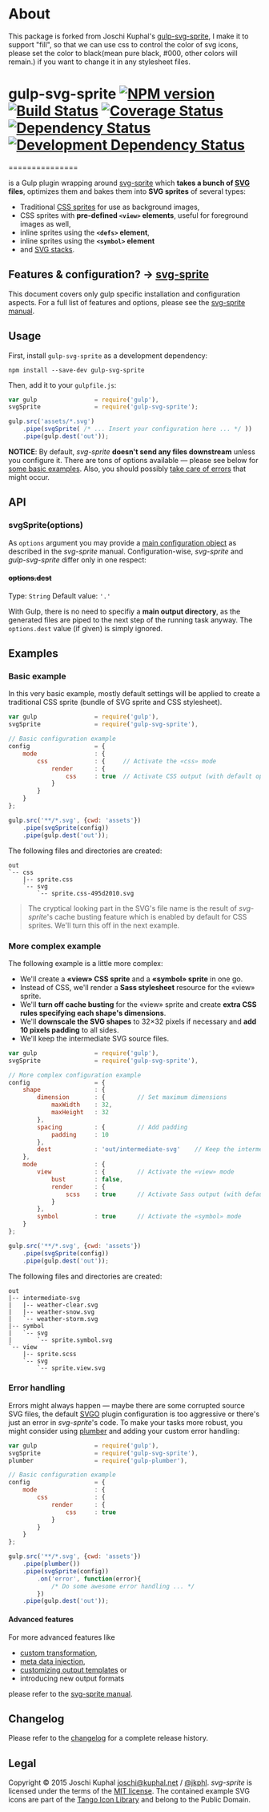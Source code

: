 About
===============
This package is forked from Joschi Kuphal's [gulp-svg-sprite](https://github.com/jkphl/gulp-svg-sprite), I make it to support "fill", so that we can use css to control the color of svg icons, please set the color to black(mean pure black, #000, other colors will remain.) if you want to change it in any stylesheet files.

# gulp-svg-sprite [![NPM version][npm-image]][npm-url] [![Build Status][travis-image]][travis-url]  [![Coverage Status][coveralls-image]][coveralls-url] [![Dependency Status][depstat-image]][depstat-url] [![Development Dependency Status][devdepstat-image]][devdepstat-url]
===============

is a Gulp plugin wrapping around [svg-sprite](https://github.com/jkphl/svg-sprite) which **takes a bunch of [SVG](http://www.w3.org/TR/SVG/) files**, optimizes them and bakes them into **SVG sprites** of several types:

*	Traditional [CSS sprites](http://en.wikipedia.org/wiki/Sprite_(computer_graphics)#Sprites_by_CSS) for use as background images,
*	CSS sprites with **pre-defined `<view>` elements**, useful for foreground images as well,
*	inline sprites using the **`<defs>` element**,
*	inline sprites using the **`<symbol>` element**
*	and [SVG stacks](http://simurai.com/blog/2012/04/02/svg-stacks/).


## Features & configuration? → [svg-sprite](https://github.com/jkphl/svg-sprite)

This document covers only gulp specific installation and configuration aspects. For a full list of features and options, please see the [svg-sprite manual](https://github.com/jkphl/svg-sprite).


## Usage

First, install `gulp-svg-sprite` as a development dependency:

```shell
npm install --save-dev gulp-svg-sprite
```

Then, add it to your `gulpfile.js`:

```javascript
var gulp				= require('gulp'),
svgSprite				= require('gulp-svg-sprite');

gulp.src('assets/*.svg')
	.pipe(svgSprite( /* ... Insert your configuration here ... */ ))
	.pipe(gulp.dest('out'));
```

**NOTICE**: By default, *svg-sprite* **doesn't send any files downstream** unless you configure it. There are tons of options available — please see below for [some basic examples](#basic-example). Also, you should possibly [take care of errors](#error-handling) that might occur.


## API


### svgSprite(options)

As `options` argument you may provide a [main configuration object](https://github.com/jkphl/svg-sprite/blob/master/docs/configuration.md) as described in the *svg-sprite* manual. Configuration-wise, *svg-sprite* and *gulp-svg-sprite* differ only in one respect:

#### ~~options.dest~~

Type: `String`
Default value: `'.'`

With Gulp, there is no need to specifiy a **main output directory**, as the generated files are piped to the next step of the running task anyway. The `options.dest` value (if given) is simply ignored.


## Examples


### Basic example

In this very basic example, mostly default settings will be applied to create a traditional CSS sprite (bundle of SVG sprite and CSS stylesheet).

```javascript
var gulp				= require('gulp'),
svgSprite				= require('gulp-svg-sprite'),

// Basic configuration example
config					= {
	mode				: {
		css				: {		// Activate the «css» mode
			render		: {
				css		: true	// Activate CSS output (with default options)
			}
		}
	}
};

gulp.src('**/*.svg', {cwd: 'assets'})
	.pipe(svgSprite(config))
	.pipe(gulp.dest('out'));
```

The following files and directories are created:

```
out
`-- css
    |-- sprite.css
    `-- svg
        `-- sprite.css-495d2010.svg
```

> The cryptical looking part in the SVG's file name is the result of *svg-sprite*'s cache busting feature which is enabled by default for CSS sprites. We'll turn this off in the next example.


### More complex example

The following example is a little more complex:

* We'll create a **«view» CSS sprite** and a **«symbol» sprite** in one go.
* Instead of CSS, we'll render a **Sass stylesheet** resource for the «view» sprite.
* We'll **turn off cache busting** for the «view» sprite and create **extra CSS rules specifying each shape's dimensions**.
* We'll **downscale the SVG shapes** to 32×32 pixels if necessary and **add 10 pixels padding** to all sides.
* We'll keep the intermediate SVG source files.

```javascript
var gulp				= require('gulp'),
svgSprite				= require('gulp-svg-sprite'),

// More complex configuration example
config					= {
	shape				: {
		dimension		: {			// Set maximum dimensions
			maxWidth	: 32,
			maxHeight	: 32
		},
		spacing			: {			// Add padding
			padding		: 10
		},
		dest			: 'out/intermediate-svg'	// Keep the intermediate files
	},
	mode				: {
		view			: {			// Activate the «view» mode
			bust		: false,
			render		: {
				scss	: true		// Activate Sass output (with default options)
			}
		},
		symbol			: true		// Activate the «symbol» mode
	}
};

gulp.src('**/*.svg', {cwd: 'assets'})
	.pipe(svgSprite(config))
	.pipe(gulp.dest('out'));
```

The following files and directories are created:

```
out
|-- intermediate-svg
|   |-- weather-clear.svg
|   |-- weather-snow.svg
|   `-- weather-storm.svg
|-- symbol
|   `-- svg
|       `-- sprite.symbol.svg
`-- view
    |-- sprite.scss
    `-- svg
        `-- sprite.view.svg
```

### Error handling

Errors might always happen — maybe there are some corrupted source SVG files, the default [SVGO](https://github.com/svg/svgo) plugin configuration is too aggressive or there's just an error in *svg-sprite*'s code. To make your tasks more robust, you might consider using [plumber](https://github.com/floatdrop/gulp-plumber) and adding your custom error handling:

```javascript
var gulp				= require('gulp'),
svgSprite				= require('gulp-svg-sprite'),
plumber					= require('gulp-plumber'),

// Basic configuration example
config					= {
	mode				: {
		css				: {
			render		: {
				css		: true
			}
		}
	}
};

gulp.src('**/*.svg', {cwd: 'assets'})
	.pipe(plumber())
	.pipe(svgSprite(config))
		.on('error', function(error){
			/* Do some awesome error handling ... */
		})
	.pipe(gulp.dest('out'));
```


#### Advanced features

For more advanced features like

*	[custom transformation](https://github.com/jkphl/svg-sprite/blob/master/docs/configuration.md#svg-transformations),
*	[meta data injection](https://github.com/jkphl/svg-sprite/blob/master/docs/meta-data.md),
*	[customizing output templates](https://github.com/jkphl/svg-sprite/blob/master/docs/templating.md) or
*	introducing new output formats

please refer to the [svg-sprite manual](https://github.com/jkphl/svg-sprite).


Changelog
---------

Please refer to the [changelog](CHANGELOG.md) for a complete release history.


Legal
-----
Copyright © 2015 Joschi Kuphal <joschi@kuphal.net> / [@jkphl](https://twitter.com/jkphl). *svg-sprite* is licensed under the terms of the [MIT license](LICENSE.txt). The contained example SVG icons are part of the [Tango Icon Library](http://tango.freedesktop.org/Tango_Icon_Library) and belong to the Public Domain.


[npm-url]: https://npmjs.org/package/gulp-svg-sprite
[npm-image]: https://badge.fury.io/js/gulp-svg-sprite.png

[travis-url]: http://travis-ci.org/jkphl/gulp-svg-sprite
[travis-image]: https://secure.travis-ci.org/jkphl/gulp-svg-sprite.png

[coveralls-url]: https://coveralls.io/r/jkphl/gulp-svg-sprite
[coveralls-image]: https://img.shields.io/coveralls/jkphl/gulp-svg-sprite.svg

[depstat-url]: https://david-dm.org/jkphl/gulp-svg-sprite
[depstat-image]: https://david-dm.org/jkphl/gulp-svg-sprite.svg
[devdepstat-url]: https://david-dm.org/jkphl/gulp-svg-sprite#info=devDependencies
[devdepstat-image]: https://david-dm.org/jkphl/gulp-svg-sprite/dev-status.svg
